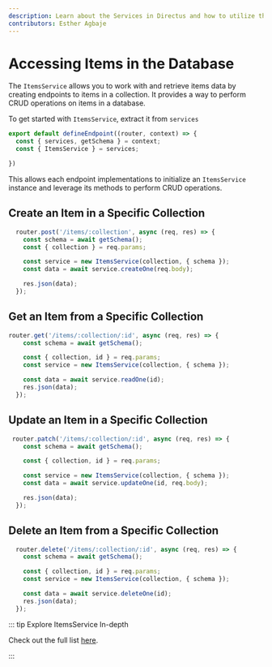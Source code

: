 ```yaml
---
description: Learn about the Services in Directus and how to utilize them when building extensions.
contributors: Esther Agbaje
---
```


# Accessing Items in the Database

The `ItemsService` allows you to work with and retrieve items data by creating endpoints to items in a collection. It
provides a way to perform CRUD operations on items in a database.

To get started with `ItemsService`, extract it from `services`

```js
export default defineEndpoint((router, context) => {
  const { services, getSchema } = context;
  const { ItemsService } = services;

})
```

This allows each endpoint implementations to initialize an `ItemsService` instance and leverage its methods to perform
CRUD operations.

## Create an Item in a Specific Collection

```js
  router.post('/items/:collection', async (req, res) => {
    const schema = await getSchema();
    const { collection } = req.params;

    const service = new ItemsService(collection, { schema });
    const data = await service.createOne(req.body);

    res.json(data);
  });
```

## Get an Item from a Specific Collection

```js
router.get('/items/:collection/:id', async (req, res) => {
    const schema = await getSchema();

    const { collection, id } = req.params;
    const service = new ItemsService(collection, { schema });

    const data = await service.readOne(id);
    res.json(data);
  });
```

## Update an Item in a Specific Collection

```js
 router.patch('/items/:collection/:id', async (req, res) => {
    const schema = await getSchema();

    const { collection, id } = req.params;

    const service = new ItemsService(collection, { schema });
    const data = await service.updateOne(id, req.body);

    res.json(data);
  });
```

## Delete an Item from a Specific Collection

```js
  router.delete('/items/:collection/:id', async (req, res) => {
    const schema = await getSchema();

    const { collection, id } = req.params;
    const service = new ItemsService(collection, { schema });

    const data = await service.deleteOne(id);
    res.json(data);
  });
```

::: tip Explore ItemsService In-depth

Check out the full list
[here](https://github.com/directus/directus/blob/bbefc62ef4727edb0b25eaafb6bb44273f79f834/api/src/services/items.ts).

:::
